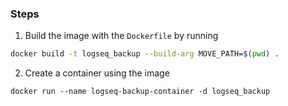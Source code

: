 ### Steps
1. Build the image with the `Dockerfile` by running 
```bash
docker build -t logseq_backup --build-arg MOVE_PATH=$(pwd) .
```
2. Create a container using the image
```
docker run --name logseq-backup-container -d logseq_backup
```
